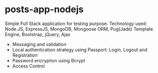 # posts-app-nodejs
Simple Full Stack application for testing purpose. Technology used: Node.JS, ExpressJS, MongoDB, Mongoose ORM, Pug(Jade) Template Engine, Bootstrap, jQuery, Ajax
- Messaging and validation
- Local authentication strategy using Passport: Login, Logout and Registration
- Password encryption using Bcrypt
- Access Control
